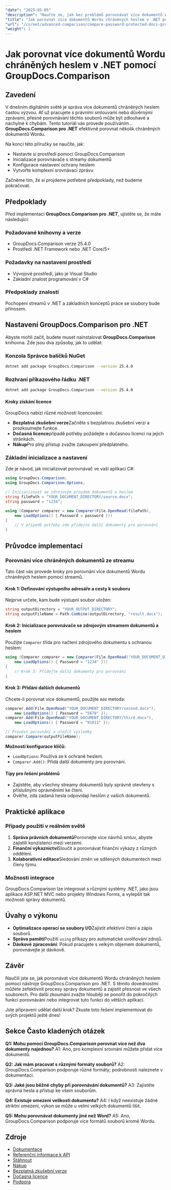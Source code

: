 ```yaml
---
"date": "2025-05-05"
"description": "Naučte se, jak bez problémů porovnávat více dokumentů Wordu chráněných heslem pomocí nástroje GroupDocs.Comparison pro .NET. Postupujte podle tohoto podrobného návodu s příklady kódu a praktickými aplikacemi."
"title": "Jak porovnat více dokumentů Wordu chráněných heslem v .NET pomocí GroupDocs.Comparison"
"url": "/cs/net/advanced-comparison/compare-password-protected-docs-groupdocs-dotnet/"
"weight": 1
---
```


# Jak porovnat více dokumentů Wordu chráněných heslem v .NET pomocí GroupDocs.Comparison

## Zavedení
V dnešním digitálním světě je správa více dokumentů chráněných heslem častou výzvou. Ať už pracujete s právními smlouvami nebo důvěrnými zprávami, přesné porovnávání těchto souborů může být zdlouhavé a náchylné k chybám. Tento tutoriál vás provede používáním... **GroupDocs.Comparison pro .NET** efektivně porovnat několik chráněných dokumentů Wordu.

Na konci této příručky se naučíte, jak:
- Nastavte si prostředí pomocí GroupDocs.Comparison
- Inicializace porovnávače s streamy dokumentů
- Konfigurace nastavení ochrany heslem
- Vytvořte komplexní srovnávací zprávu

Začněme tím, že si projdeme potřebné předpoklady, než budeme pokračovat.

## Předpoklady
Před implementací **GroupDocs.Comparison pro .NET**, ujistěte se, že máte následující:

### Požadované knihovny a verze
- GroupDocs.Comparison verze 25.4.0
- Prostředí .NET Framework nebo .NET Core/5+

### Požadavky na nastavení prostředí
- Vývojové prostředí, jako je Visual Studio
- Základní znalost programování v C#

### Předpoklady znalostí
Pochopení streamů v .NET a základních konceptů práce se soubory bude přínosem.

## Nastavení GroupDocs.Comparison pro .NET
Abyste mohli začít, budete muset nainstalovat **GroupDocs.Comparison** knihovna. Zde jsou dva způsoby, jak to udělat:

### Konzola Správce balíčků NuGet
```bash
dotnet add package GroupDocs.Comparison --version 25.4.0
```

### Rozhraní příkazového řádku .NET
```bash
dotnet add package GroupDocs.Comparison --version 25.4.0
```

#### Kroky získání licence
GroupDocs nabízí různé možnosti licencování:
- **Bezplatná zkušební verze**Začněte s bezplatnou zkušební verzí a prozkoumejte funkce.
- **Dočasná licence**případě potřeby požádejte o dočasnou licenci na jejich stránkách.
- **Nákup**Pro plný přístup zvažte zakoupení předplatného.

### Základní inicializace a nastavení
Zde je návod, jak inicializovat porovnávač ve vaší aplikaci C#:

```csharp
using GroupDocs.Comparison;
using GroupDocs.Comparison.Options;

// Inicializovat se zdrojovým proudem dokumentů a heslem
string filePath = "YOUR_DOCUMENT_DIRECTORY/source.docx";
string password = "1234";

using (Comparer comparer = new Comparer(File.OpenRead(filePath), 
    new LoadOptions() { Password = password }))
{
    // V případě potřeby zde přidejte další dokumenty pro porovnání
}
```

## Průvodce implementací
### Porovnání více chráněných dokumentů ze streamu
Tato část vás provede kroky pro porovnání více dokumentů Wordu chráněných heslem pomocí streamů.

#### Krok 1: Definování výstupního adresáře a cesty k souboru
Nejprve určete, kam bude výstupní soubor uložen:

```csharp
string outputDirectory = "YOUR_OUTPUT_DIRECTORY";
string outputFileName = Path.Combine(outputDirectory, "result.docx");
```

#### Krok 2: Inicializace porovnávače se zdrojovým streamem dokumentů a heslem
Použijte `Comparer` třída pro načtení zdrojového dokumentu s ochranou heslem:

```csharp
using (Comparer comparer = new Comparer(File.OpenRead("YOUR_DOCUMENT_DIRECTORY/source.docx"), 
    new LoadOptions() { Password = "1234" }))
{
    // Krok 3: Přidejte další dokumenty pro porovnání
}
```

#### Krok 3: Přidání dalších dokumentů
Chcete-li porovnat více dokumentů, použijte `Add` metoda:

```csharp
comparer.Add(File.OpenRead("YOUR_DOCUMENT_DIRECTORY/second.docx"), 
    new LoadOptions() { Password = "5678" });
comparer.Add(File.OpenRead("YOUR_DOCUMENT_DIRECTORY/third.docx"), 
    new LoadOptions() { Password = "91011" });

// Provést porovnání a uložit výsledky
comparer.Compare(outputFileName);
```

**Možnosti konfigurace klíčů:**
- `LoadOptions`: Používá se k ochraně heslem.
- `Comparer.Add()`: Přidá další dokumenty pro porovnání.

#### Tipy pro řešení problémů
- Zajistěte, aby všechny streamy dokumentů byly správně otevřeny s příslušnými oprávněními ke čtení.
- Ověřte, zda zadaná hesla odpovídají heslům z vašich dokumentů.

## Praktické aplikace
### Případy použití v reálném světě
1. **Správa právních dokumentů**Porovnejte více návrhů smluv, abyste zajistili konzistenci mezi verzemi.
2. **Finanční výkaznictví**Sloučit a porovnávat finanční výkazy z různých oddělení.
3. **Kolaborativní editace**Sledování změn ve sdílených dokumentech mezi členy týmu.

### Možnosti integrace
GroupDocs.Comparison lze integrovat s různými systémy .NET, jako jsou aplikace ASP.NET MVC nebo projekty Windows Forms, a vylepšit tak možnosti správy dokumentů.

## Úvahy o výkonu
- **Optimalizace operací se soubory I/O**Zajistit efektivní čtení a zápis souborů.
- **Správa paměti**Použití `using` příkazy pro automatické uvolňování zdrojů.
- **Dávkové zpracování**: Pokud pracujete s velkým objemem dokumentů, porovnávejte je dávkově.

## Závěr
Naučili jste se, jak porovnávat více dokumentů Wordu chráněných heslem pomocí nástroje GroupDocs.Comparison pro .NET. S těmito dovednostmi můžete zefektivnit procesy správy dokumentů a zajistit přesnost ve všech souborech. Pro další zkoumání zvažte hlouběji se ponořit do pokročilých funkcí porovnávání nebo integrovat tuto funkci do větších aplikací.

Jste připraveni udělat další krok? Zkuste toto řešení implementovat do svých projektů ještě dnes!

## Sekce Často kladených otázek
**Q1: Mohu pomocí GroupDocs.Comparison porovnat více než dva dokumenty najednou?**
A1: Ano, pro komplexní srovnání můžete přidat více dokumentů.

**Q2: Jak mám pracovat s různými formáty souborů?**
A2: GroupDocs.Comparison podporuje různé formáty; podrobnosti naleznete v dokumentaci.

**Q3: Jaké jsou běžné chyby při porovnávání dokumentů?**
A3: Zajistěte správná hesla a přístup ke všem souborům.

**Q4: Existuje omezení velikosti dokumentu?**
A4: I když neexistuje žádné striktní omezení, výkon se může u velmi velkých dokumentů lišit.

**Q5: Mohu porovnávat dokumenty jiné než Word?**
A5: Ano, GroupDocs.Comparison podporuje více formátů souborů kromě Wordu.

## Zdroje
- [Dokumentace](https://docs.groupdocs.com/comparison/net/)
- [Referenční informace k API](https://reference.groupdocs.com/comparison/net/)
- [Stáhnout](https://releases.groupdocs.com/comparison/net/)
- [Nákup](https://purchase.groupdocs.com/buy)
- [Bezplatná zkušební verze](https://releases.groupdocs.com/comparison/net/)
- [Dočasná licence](https://purchase.groupdocs.com/temporary-license/)
- [Podpora](https://forum.groupdocs.com/c/comparison/)